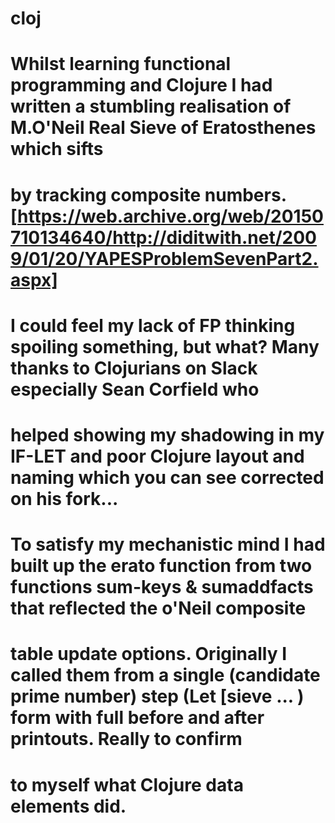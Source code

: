# cloj
# Whilst learning functional programming and Clojure I had written a stumbling realisation of M.O'Neil Real Sieve of Eratosthenes which sifts 
# by tracking composite numbers. [https://web.archive.org/web/20150710134640/http://diditwith.net/2009/01/20/YAPESProblemSevenPart2.aspx]
# I could feel my lack of FP thinking spoiling something, but what? Many thanks to Clojurians on Slack especially Sean Corfield who 
# helped showing my shadowing in my IF-LET and poor Clojure layout and naming which you can see corrected on his fork...
#
# To satisfy my mechanistic mind I had built up the erato function from two functions sum-keys & sumaddfacts that reflected the o'Neil composite
# table update options. Originally I called them from a single (candidate prime number) step (Let [sieve ... ) form with full before and after printouts. Really to confirm 
# to myself what Clojure data elements did.
